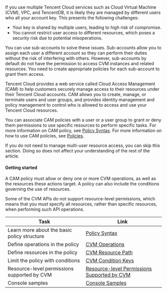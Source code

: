 If you use multiple Tencent Cloud services such as Cloud Virtual Machine (CVM), VPC, and TencentDB, it is likely they are managed by different users who all your account key. This presents the following challenges:
- Your key is shared by multiple users, leading to high risk of compromise.
- You cannot restrict user access to different resources, which poses a security risk due to potential misoperations.

You can use sub-accounts to solve these issues. Sub-accounts allow you to assign each user a different account so they can perform their duties without the risk of interfering with others. However, sub-accounts by default do not have the permission to access CVM instances and related resources. You need to create appropriate policies for each sub-account to grant them access.

Tencent Cloud provides a web service called Cloud Access Management (CAM) to help customers securely manage access to their resources under their Tencent Cloud accounts. CAM allows you to create, manage, or terminate users and user groups, and provides identity management and policy management to control who is allowed to access and use your Tencent Cloud resources.

You can associate CAM policies with a user or a user group to grant or deny them permissions to use specific resources to perform specific tasks. For more information on CAM policy, see [Policy Syntax](https://intl.cloud.tencent.com/document/product/598/10603). For more information on how to use CAM policies, see [Policies](https://intl.cloud.tencent.com/document/product/598/10601).

If you do not need to manage multi-user resource access, you can skip this section. Doing so does not affect your understanding of the rest of the article.

#### Getting started

A CAM policy must allow or deny one or more CVM operations, as well as the resources these actions target. A policy can also include the conditions governing the use of resources.

Some of the CVM APIs do not support resource-level permissions, which means that you must specify all resources, rather than specific resources, when performing such API operations.

| Task | Link | 
|---------|---------|
| Learn more about the basic policy structure | [Policy Syntax](https://intl.cloud.tencent.com/document/product/213/10313) |
| Define operations in the policy | [CVM Operations](https://intl.cloud.tencent.com/document/product/213/10313) | 
| Define resources in the policy | [CVM Resource Path](https://intl.cloud.tencent.com/document/product/213/10313) |
| Limit the policy with conditions | [CVM Condition Keys](https://intl.cloud.tencent.com/document/product/213/10313) |
| Resource-level permissions supported by CVM | [Resource-level Permissions Supported by CVM](https://intl.cloud.tencent.com/document/product/213/10314) |
| Console samples | [Console Samples](https://intl.cloud.tencent.com/document/product/213/10312) |
